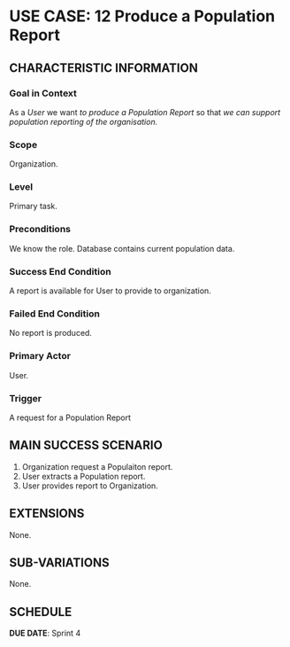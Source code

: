 # USE CASE: 12 Produce a Population Report 
## CHARACTERISTIC INFORMATION

### Goal in Context

As a *User* we want *to produce a Population Report* so that *we can support population reporting of the organisation.*

### Scope

Organization.

### Level

Primary task.

### Preconditions

We know the role.  Database contains current population data.

### Success End Condition

A report is available for User to provide to organization.

### Failed End Condition

No report is produced.

### Primary Actor

User.

### Trigger

A request for a Population Report

## MAIN SUCCESS SCENARIO

1. Organization request a Populaiton report.
2. User extracts a Population report.
3. User provides report to Organization.

## EXTENSIONS

None.

## SUB-VARIATIONS

None.

## SCHEDULE

**DUE DATE**: Sprint 4
